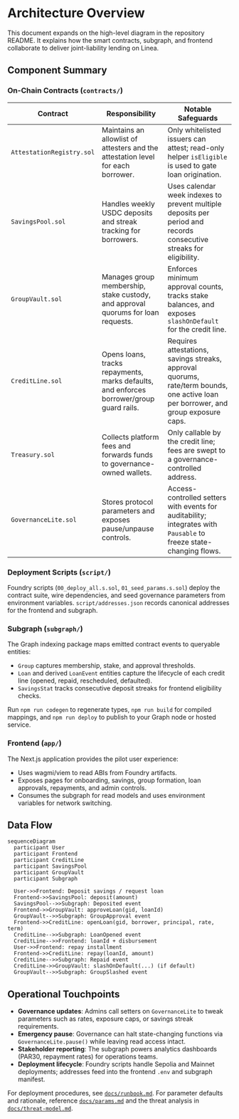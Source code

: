 # Architecture Overview

This document expands on the high-level diagram in the repository README. It explains how the smart contracts, subgraph, and frontend collaborate to deliver joint-liability lending on Linea.

## Component Summary

### On-Chain Contracts (`contracts/`)

| Contract | Responsibility | Notable Safeguards |
| --- | --- | --- |
| `AttestationRegistry.sol` | Maintains an allowlist of attesters and the attestation level for each borrower. | Only whitelisted issuers can attest; read-only helper `isEligible` is used to gate loan origination. |
| `SavingsPool.sol` | Handles weekly USDC deposits and streak tracking for borrowers. | Uses calendar week indexes to prevent multiple deposits per period and records consecutive streaks for eligibility. |
| `GroupVault.sol` | Manages group membership, stake custody, and approval quorums for loan requests. | Enforces minimum approval counts, tracks stake balances, and exposes `slashOnDefault` for the credit line. |
| `CreditLine.sol` | Opens loans, tracks repayments, marks defaults, and enforces borrower/group guard rails. | Requires attestations, savings streaks, approval quorums, rate/term bounds, one active loan per borrower, and group exposure caps. |
| `Treasury.sol` | Collects platform fees and forwards funds to governance-owned wallets. | Only callable by the credit line; fees are swept to a governance-controlled address. |
| `GovernanceLite.sol` | Stores protocol parameters and exposes pause/unpause controls. | Access-controlled setters with events for auditability; integrates with `Pausable` to freeze state-changing flows. |

### Deployment Scripts (`script/`)

Foundry scripts (`00_deploy_all.s.sol`, `01_seed_params.s.sol`) deploy the contract suite, wire dependencies, and seed governance parameters from environment variables. `script/addresses.json` records canonical addresses for the frontend and subgraph.

### Subgraph (`subgraph/`)

The Graph indexing package maps emitted contract events to queryable entities:

- `Group` captures membership, stake, and approval thresholds.
- `Loan` and derived `LoanEvent` entities capture the lifecycle of each credit line (opened, repaid, rescheduled, defaulted).
- `SavingsStat` tracks consecutive deposit streaks for frontend eligibility checks.

Run `npm run codegen` to regenerate types, `npm run build` for compiled mappings, and `npm run deploy` to publish to your Graph node or hosted service.

### Frontend (`app/`)

The Next.js application provides the pilot user experience:

- Uses wagmi/viem to read ABIs from Foundry artifacts.
- Exposes pages for onboarding, savings, group formation, loan approvals, repayments, and admin controls.
- Consumes the subgraph for read models and uses environment variables for network switching.

## Data Flow

```mermaid
sequenceDiagram
  participant User
  participant Frontend
  participant CreditLine
  participant SavingsPool
  participant GroupVault
  participant Subgraph

  User->>Frontend: Deposit savings / request loan
  Frontend->>SavingsPool: deposit(amount)
  SavingsPool-->>Subgraph: Deposited event
  Frontend->>GroupVault: approveLoan(gid, loanId)
  GroupVault-->>Subgraph: GroupApproval event
  Frontend->>CreditLine: openLoan(gid, borrower, principal, rate, term)
  CreditLine-->>Subgraph: LoanOpened event
  CreditLine-->>Frontend: loanId + disbursement
  User->>Frontend: repay installment
  Frontend->>CreditLine: repay(loanId, amount)
  CreditLine-->>Subgraph: Repaid event
  CreditLine->>GroupVault: slashOnDefault(...) (if default)
  GroupVault-->>Subgraph: GroupSlashed event
```

## Operational Touchpoints

- **Governance updates**: Admins call setters on `GovernanceLite` to tweak parameters such as rates, exposure caps, or savings streak requirements.
- **Emergency pause**: Governance can halt state-changing functions via `GovernanceLite.pause()` while leaving read access intact.
- **Stakeholder reporting**: The subgraph powers analytics dashboards (PAR30, repayment rates) for operations teams.
- **Deployment lifecycle**: Foundry scripts handle Sepolia and Mainnet deployments; addresses feed into the frontend `.env` and subgraph manifest.

For deployment procedures, see [`docs/runbook.md`](runbook.md). For parameter defaults and rationale, reference [`docs/params.md`](params.md) and the threat analysis in [`docs/threat-model.md`](threat-model.md).
